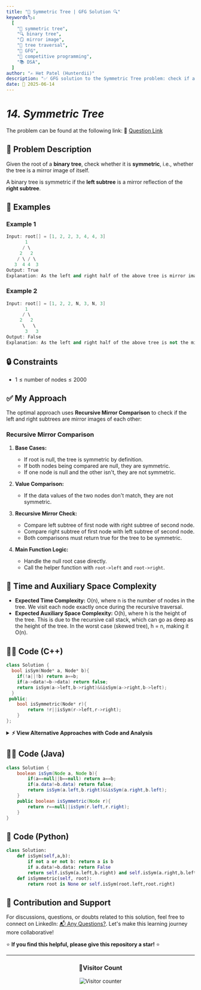```yaml
---
title: "🌳 Symmetric Tree | GFG Solution 🔍"
keywords🏷️:
  [
    "🌳 symmetric tree",
    "🔍 binary tree",
    "🪞 mirror image",
    "🌿 tree traversal",
    "📘 GFG",
    "🏁 competitive programming",
    "📚 DSA",
  ]
author: "✍️ Het Patel (Hunterdii)"
description: "✅ GFG solution to the Symmetric Tree problem: check if a binary tree is symmetric using recursive mirror comparison. 🚀"
date: 📅 2025-06-14
---
```


# _14. Symmetric Tree_

The problem can be found at the following link: 🔗 [Question Link](https://www.geeksforgeeks.org/problems/symmetric-tree/1)

## **🧩 Problem Description**

Given the root of a **binary tree**, check whether it is **symmetric**, i.e., whether the tree is a mirror image of itself.

A binary tree is symmetric if the **left subtree** is a mirror reflection of the **right subtree**.

## **📘 Examples**

### Example 1

```cpp
Input: root[] = [1, 2, 2, 3, 4, 4, 3]
       1
      / \
     2   2
    / \ / \
   3  4 4  3
Output: True
Explanation: As the left and right half of the above tree is mirror image, tree is symmetric.
```

### Example 2

```cpp
Input: root[] = [1, 2, 2, N, 3, N, 3]
       1
      / \
     2   2
      \   \
       3   3
Output: False
Explanation: As the left and right half of the above tree is not the mirror image, tree is not symmetric.
```

## **🔒 Constraints**

- $1 \le \text{number of nodes} \le 2000$

## **✅ My Approach**

The optimal approach uses **Recursive Mirror Comparison** to check if the left and right subtrees are mirror images of each other:

### **Recursive Mirror Comparison**

1. **Base Cases:**

   - If root is null, the tree is symmetric by definition.
   - If both nodes being compared are null, they are symmetric.
   - If one node is null and the other isn't, they are not symmetric.

2. **Value Comparison:**

   - If the data values of the two nodes don't match, they are not symmetric.

3. **Recursive Mirror Check:**

   - Compare left subtree of first node with right subtree of second node.
   - Compare right subtree of first node with left subtree of second node.
   - Both comparisons must return true for the tree to be symmetric.

4. **Main Function Logic:**
   - Handle the null root case directly.
   - Call the helper function with `root->left` and `root->right`.

## 📝 Time and Auxiliary Space Complexity

- **Expected Time Complexity:** O(n), where n is the number of nodes in the tree. We visit each node exactly once during the recursive traversal.
- **Expected Auxiliary Space Complexity:** O(h), where h is the height of the tree. This is due to the recursive call stack, which can go as deep as the height of the tree. In the worst case (skewed tree), h = n, making it O(n).

## **🧑‍💻 Code (C++)**

```cpp
class Solution {
  bool isSym(Node* a, Node* b){
    if(!a||!b) return a==b;
    if(a->data!=b->data) return false;
    return isSym(a->left,b->right)&&isSym(a->right,b->left);
  }
 public:
    bool isSymmetric(Node* r){
        return !r||isSym(r->left,r->right);
    }
};
```

<details>
<summary><b>⚡ View Alternative Approaches with Code and Analysis</b></summary>

## 📊 **2️⃣ Iterative with Queue (BFS)**

### 💡 Algorithm Steps:

1. If `root` is null, it's symmetric.
2. Use a queue to store pairs of nodes, starting with `(root->left, root->right)`.
3. While queue is not empty:
   - Dequeue a pair `(u, v)`.
   - If both are null, continue to next pair.
   - If one is null or their data values differ, return false.
   - Enqueue `(u->left, v->right)` and `(u->right, v->left)`.
4. Return true if all pairs are symmetric.

```cpp
class Solution {
  public:
    bool isSymmetric(Node* root) {
        if (!root) return true;
        queue<Node*> q;
        q.push(root->left);
        q.push(root->right);
        while (!q.empty()) {
            Node* a = q.front(); q.pop();
            Node* b = q.front(); q.pop();
            if (!a && !b) continue;
            if (!a || !b || a->data != b->data) return false;
            q.push(a->left); q.push(b->right);
            q.push(a->right); q.push(b->left);
        }
        return true;
    }
};
```

### 📝 **Complexity Analysis:**

- **Time:** ⏱️ O(n) — each node visited once
- **Auxiliary Space:** 💾 O(n) — queue may hold up to n/2 pairs in the worst case

### ✅ **Why This Approach?**

- Avoids recursion, preventing stack overflow for deep trees.
- Uses breadth-first traversal for level-by-level comparison.

## 📊 **3️⃣ Iterative with Two Stacks (DFS)**

### 💡 Algorithm Steps:

1. If `root` is null, it's symmetric.
2. Use two stacks to simulate the recursive calls.
3. Push `root->left` to first stack and `root->right` to second stack.
4. While stacks are not empty:
   - Pop one node from each stack.
   - If both are null, continue.
   - If one is null or their data values differ, return false.
   - Push nodes in mirror order to respective stacks.
5. Return true if both stacks are empty.

```cpp
class Solution {
 public:
    bool isSymmetric(Node* r){
        if(!r) return true;
        stack<Node*> s1,s2;
        s1.push(r->left);
        s2.push(r->right);
        while(!s1.empty()){
            Node* u=s1.top(); s1.pop();
            Node* v=s2.top(); s2.pop();
            if(!u&&!v) continue;
            if(!u||!v||u->data!=v->data) return false;
            s1.push(u->left);  s2.push(v->right);
            s1.push(u->right); s2.push(v->left);
        }
        return true;
    }
};
```

### 📝 **Complexity Analysis:**

- **Time:** ⏱️ O(n)
- **Auxiliary Space:** 💾 O(n)

### ✅ **Why This Approach?**

- Mimics recursion with explicit stacks.
- Good when recursion depth is a concern.

## 🆚 **🔍 Comparison of Approaches**

| 🚀 **Approach**              | 💡 **Strategy**                       | ⏱️ **Time Complexity** | 💾 **Space Complexity** | ⚙️ **Type**     | ⚖️ **Pros**                        | ❗ **Cons**                          |
| ---------------------------- | ------------------------------------- | ---------------------- | ----------------------- | --------------- | ---------------------------------- | ------------------------------------ |
| ✅ Recursive DFS             | Compare mirrored subtrees recursively | 🟢 O(n)                | 🟢 O(h)                 | Recursive       | Elegant, short code                | Stack overflow on deep trees         |
| 🔁 Iterative BFS with Queue  | Compare mirrored pairs via queue      | 🟢 O(n)                | 🟡 O(n)                 | Iterative (BFS) | No recursion, handles large trees  | Queue may grow large                 |
| 🔃 Iterative DFS with Stacks | Simulates recursion using two stacks  | 🟢 O(n)                | 🟡 O(n)                 | Iterative (DFS) | Explicit control, avoids recursion | Slightly more complex implementation |

### 🏆 **Best Choice Recommendation**

| 🎯 **Scenario**                           | 🎖️ **Recommended Approach** | 🔥 **Performance Rating** |
| ----------------------------------------- | --------------------------- | ------------------------- |
| ⚡ Balanced trees, clean code preferred   | 🥇 Recursive DFS            | ★★★★★                     |
| 🌳 Large/deep trees, avoid stack overflow | 🥈 Iterative with Queue     | ★★★★☆                     |
| 🧪 Need explicit stack control            | 🥉 Iterative Two Stack DFS  | ★★★☆☆                     |

</details>

## **🧑‍💻 Code (Java)**

```java
class Solution {
    boolean isSym(Node a, Node b){
        if(a==null||b==null) return a==b;
        if(a.data!=b.data) return false;
        return isSym(a.left,b.right)&&isSym(a.right,b.left);
    }
    public boolean isSymmetric(Node r){
        return r==null||isSym(r.left,r.right);
    }
}
```

## **🐍 Code (Python)**

```python
class Solution:
    def isSym(self,a,b):
        if not a or not b: return a is b
        if a.data!=b.data: return False
        return self.isSym(a.left,b.right) and self.isSym(a.right,b.left)
    def isSymmetric(self, root):
        return root is None or self.isSym(root.left,root.right)
```

## 🧠 Contribution and Support

For discussions, questions, or doubts related to this solution, feel free to connect on LinkedIn: [📬 Any Questions?](https://www.linkedin.com/in/patel-hetkumar-sandipbhai-8b110525a/). Let's make this learning journey more collaborative!

⭐ **If you find this helpful, please give this repository a star!** ⭐

---

<div align="center">
  <h3><b>📍Visitor Count</b></h3>
</div>

<p align="center">
  <img src="https://visitor-badge.laobi.icu/badge?page_id=Hunterdii.GeeksforGeeks-POTD" alt="Visitor counter" />
</p>
